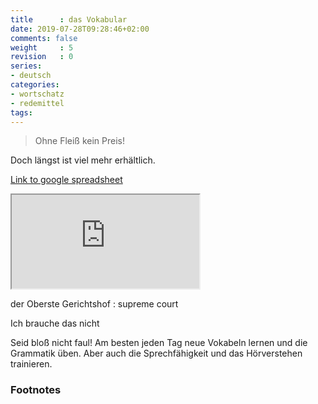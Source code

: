 ```yaml
---
title      : das Vokabular
date: 2019-07-28T09:28:46+02:00
comments: false
weight     : 5
revision   : 0
series:
- deutsch
categories:
- wortschatz
- redemittel
tags:
---
```


> Ohne Fleiß kein Preis!


Doch längst ist viel mehr erhältlich.

[Link to google spreadsheet](https://docs.google.com/spreadsheets/d/e/2PACX-1vTpOoiNI5uFEJZrn-4feLhH1Vo8_AZ9uZzbE7IMhr8BDlNXHGjRPG_4tM7FH_xZYH2seo4Q1NNT1mDE/pubhtml)

<iframe src="https://docs.google.com/spreadsheets/d/e/2PACX-1vTpOoiNI5uFEJZrn-4feLhH1Vo8_AZ9uZzbE7IMhr8BDlNXHGjRPG_4tM7FH_xZYH2seo4Q1NNT1mDE/pubhtml?gid=2081924679&amp;single=true&amp;widget=true&amp;headers=false"></iframe>


der Oberste Gerichtshof
: supreme court

Ich brauche das nicht

Seid bloß nicht faul! Am besten jeden Tag neue Vokabeln lernen und die Grammatik üben. Aber auch die Sprechfähigkeit und das Hörverstehen trainieren.

### Footnotes

[^1]: [Wortschatz google sheet](https://docs.google.com/spreadsheets/d/e/2PACX-1vTpOoiNI5uFEJZrn-4feLhH1Vo8_AZ9uZzbE7IMhr8BDlNXHGjRPG_4tM7FH_xZYH2seo4Q1NNT1mDE/pubhtml)
[2]: [AI for language learning](https://ai.glossika.com/guides)
[3]: [Fully automating bisect with git bisect run](https://lwn.net/Articles/317154/)
